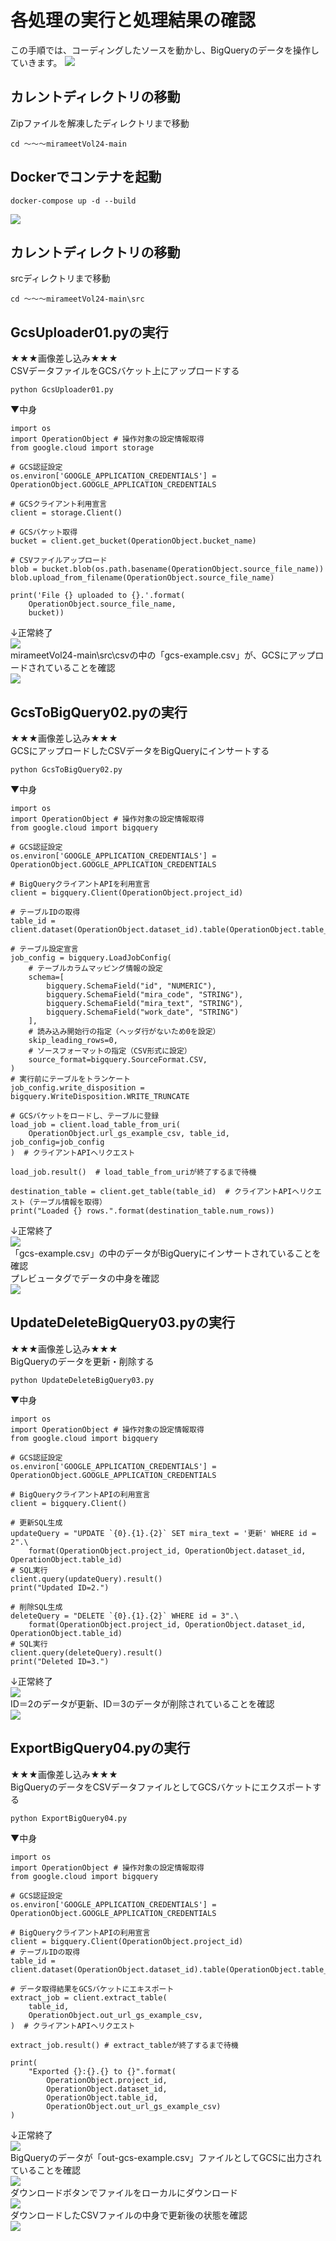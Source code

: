 # 各処理の実行と処理結果の確認  
この手順では、コーディングしたソースを動かし、BigQueryのデータを操作していきます。
![](img/draw_flow_3.png)  


## カレントディレクトリの移動  
Zipファイルを解凍したディレクトリまで移動  
```
cd ～～～mirameetVol24-main
```

## Dockerでコンテナを起動  
```
docker-compose up -d --build
```
![](img/docker-build.png)  

## カレントディレクトリの移動  
srcディレクトリまで移動  
```
cd ～～～mirameetVol24-main\src
```

## GcsUploader01.pyの実行  
★★★画像差し込み★★★  
CSVデータファイルをGCSバケット上にアップロードする  
```
python GcsUploader01.py
```
▼中身
```
import os
import OperationObject # 操作対象の設定情報取得
from google.cloud import storage

# GCS認証設定
os.environ['GOOGLE_APPLICATION_CREDENTIALS'] = OperationObject.GOOGLE_APPLICATION_CREDENTIALS

# GCSクライアント利用宣言
client = storage.Client()

# GCSバケット取得
bucket = client.get_bucket(OperationObject.bucket_name)

# CSVファイルアップロード
blob = bucket.blob(os.path.basename(OperationObject.source_file_name))
blob.upload_from_filename(OperationObject.source_file_name)

print('File {} uploaded to {}.'.format(
    OperationObject.source_file_name,
    bucket))
```
↓正常終了  
![](img/01py01.png)  
mirameetVol24-main\src\csvの中の「gcs-example.csv」が、GCSにアップロードされていることを確認  
![](img/01py02.png)  

## GcsToBigQuery02.pyの実行  
★★★画像差し込み★★★  
GCSにアップロードしたCSVデータをBigQueryにインサートする  
```
python GcsToBigQuery02.py
```
▼中身
```
import os
import OperationObject # 操作対象の設定情報取得
from google.cloud import bigquery

# GCS認証設定
os.environ['GOOGLE_APPLICATION_CREDENTIALS'] = OperationObject.GOOGLE_APPLICATION_CREDENTIALS

# BigQueryクライアントAPIを利用宣言
client = bigquery.Client(OperationObject.project_id)

# テーブルIDの取得
table_id = client.dataset(OperationObject.dataset_id).table(OperationObject.table_id)

# テーブル設定宣言
job_config = bigquery.LoadJobConfig(
    # テーブルカラムマッピング情報の設定
    schema=[
        bigquery.SchemaField("id", "NUMERIC"),
        bigquery.SchemaField("mira_code", "STRING"),
        bigquery.SchemaField("mira_text", "STRING"),
        bigquery.SchemaField("work_date", "STRING")
    ],
    # 読み込み開始行の指定（ヘッダ行がないため0を設定）
    skip_leading_rows=0,
    # ソースフォーマットの指定（CSV形式に設定）
    source_format=bigquery.SourceFormat.CSV,
)
# 実行前にテーブルをトランケート
job_config.write_disposition = bigquery.WriteDisposition.WRITE_TRUNCATE

# GCSバケットをロードし、テーブルに登録
load_job = client.load_table_from_uri(
    OperationObject.url_gs_example_csv, table_id, job_config=job_config
)  # クライアントAPIへリクエスト

load_job.result()  # load_table_from_uriが終了するまで待機

destination_table = client.get_table(table_id)  # クライアントAPIへリクエスト（テーブル情報を取得）
print("Loaded {} rows.".format(destination_table.num_rows))
```
↓正常終了  
![](img/02py01.png)  
「gcs-example.csv」の中のデータがBigQueryにインサートされていることを確認  
プレビュータグでデータの中身を確認  
![](img/02py03.png)  

## UpdateDeleteBigQuery03.pyの実行  
★★★画像差し込み★★★  
BigQueryのデータを更新・削除する  
```
python UpdateDeleteBigQuery03.py
```
▼中身
```
import os
import OperationObject # 操作対象の設定情報取得
from google.cloud import bigquery

# GCS認証設定
os.environ['GOOGLE_APPLICATION_CREDENTIALS'] = OperationObject.GOOGLE_APPLICATION_CREDENTIALS

# BigQueryクライアントAPIの利用宣言
client = bigquery.Client()

# 更新SQL生成
updateQuery = "UPDATE `{0}.{1}.{2}` SET mira_text = '更新' WHERE id = 2".\
    format(OperationObject.project_id, OperationObject.dataset_id, OperationObject.table_id)
# SQL実行
client.query(updateQuery).result()
print("Updated ID=2.")

# 削除SQL生成
deleteQuery = "DELETE `{0}.{1}.{2}` WHERE id = 3".\
    format(OperationObject.project_id, OperationObject.dataset_id, OperationObject.table_id)
# SQL実行
client.query(deleteQuery).result()
print("Deleted ID=3.")
```
↓正常終了  
![](img/03py01.png)  
ID＝2のデータが更新、ID＝3のデータが削除されていることを確認  
![](img/03py02.png)  

## ExportBigQuery04.pyの実行  
★★★画像差し込み★★★  
BigQueryのデータをCSVデータファイルとしてGCSバケットにエクスポートする  
```
python ExportBigQuery04.py
```
▼中身
```
import os
import OperationObject # 操作対象の設定情報取得
from google.cloud import bigquery

# GCS認証設定
os.environ['GOOGLE_APPLICATION_CREDENTIALS'] = OperationObject.GOOGLE_APPLICATION_CREDENTIALS

# BigQueryクライアントAPIの利用宣言
client = bigquery.Client(OperationObject.project_id)
# テーブルIDの取得
table_id = client.dataset(OperationObject.dataset_id).table(OperationObject.table_id)

# データ取得結果をGCSバケットにエキスポート 
extract_job = client.extract_table(
    table_id,
    OperationObject.out_url_gs_example_csv,
)  # クライアントAPIへリクエスト

extract_job.result() # extract_tableが終了するまで待機

print(
    "Exported {}:{}.{} to {}".format(
        OperationObject.project_id,
        OperationObject.dataset_id,
        OperationObject.table_id,
        OperationObject.out_url_gs_example_csv)
)
```
↓正常終了  
![](img/04py01.png)  
BigQueryのデータが「out-gcs-example.csv」ファイルとしてGCSに出力されていることを確認  
![](img/04py02.png)  
ダウンロードボタンでファイルをローカルにダウンロード  
![](img/04py03.png)  
ダウンロードしたCSVファイルの中身で更新後の状態を確認  
![](img/04py04.png)  

